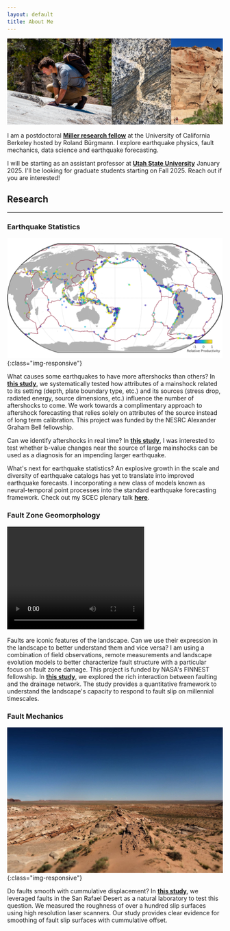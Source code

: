 ```yaml
---
layout: default
title: About Me
---
```


<img src="assets/img/me.jpg" alt="my face and rocks">

I am a postdoctoral <a href="https://miller.berkeley.edu/fellowship/members/current-miller-fellows">__Miller research fellow__</a> at the University of California Berkeley hosted by Roland Bürgmann. I explore earthquake physics, fault mechanics, data science and earthquake forecasting.

I will be starting as an assistant professor at <a href="https://www.usu.edu/geo/earthquake-science">__Utah State University__</a> January 2025. I'll be looking for graduate students starting on Fall 2025. Reach out if you are interested!

## Research
****
### Earthquake Statistics

![relative aftershock productivity](assets/img/worldmap_res.png){:class="img-responsive"}

What causes some earthquakes to have more aftershocks than others? In <a href="https://agupubs.onlinelibrary.wiley.com/doi/full/10.1029/2019JB018111?casa_token=gp66I2kN9x8AAAAA%3AGS_KT2p2_7BSQAY9gxydpCuEf3eikdYvNO31ipsSwZ5KfhJDCElJI5a_yOsWh2vX-D2ZTnczgAjBNIQY">__this study__</a>, we systematically tested how attributes of a mainshock related to its setting (depth, plate boundary type, etc.) and its sources (stress drop, radiated energy, source dimensions, etc.) influence the number of aftershocks to come. We work towards a complimentary approach to aftershock forecasting that relies solely on attributes of the source instead of long term calibration. This project was funded by the NESRC Alexander Graham Bell fellowship.

Can we identify aftershocks in real time? In <a href="https://pubs.geoscienceworld.org/ssa/srl/article-abstract/doi/10.1785/0220200082/587937/Two-Foreshock-Sequences-Post-Gulia-and-Wiemer-2019?redirectedFrom=fulltext">__this study__</a>, I was interested to test whether b-value changes near the source of large mainshocks can be used as a diagnosis for an impending larger earthquake.

What's next for earthquake statistics? An explosive growth in the scale and diversity of earthquake catalogs has yet to translate into improved earthquake forecasts. I incorporating a new class of models known as neural-temporal point processes into the standard earthquake forecasting framework. Check out my SCEC plenary talk <a href="https://www.scec.org/publication/12516">__here__</a>.

### Fault Zone Geomorphology

<video
       loop="loop"
       autoplay="autoplay"
       width="320"
       height="240"
       name="Video Name"
       src="assets/gifs/landscape_evolution.mov">
</video>

Faults are iconic features of the landscape. Can we use their expression in the landscape to better understand them and vice versa? I am using a combination of field observations, remote measurements and landscape evolution models to better characterize fault structure with a particular focus on fault zone damage. This project is funded by NASA's FINNEST fellowship. In <a href="https://science.sciencemag.org/content/373/6551/204">__this study__</a>, we explored the rich interaction between faulting and the drainage network. The study provides a quantitative framework to understand the landscape's capacity to respond to fault slip on millennial timescales.

### Fault Mechanics

![Utah](assets/img/utah_mollys_castle.jpg){:class="img-responsive"}

Do faults smooth with cummulative displacement? In <a href="https://agupubs.onlinelibrary.wiley.com/doi/abs/10.1029/2018JB015638">__this study__</a>, we leveraged faults in the San Rafael Desert as a natural laboratory to test this question. We measured the roughness of over a hundred slip surfaces using high resolution laser scanners. Our study provides clear evidence for smoothing of fault slip surfaces with cummulative offset.

<!-- -----
thing | 2 | more -->
